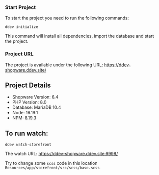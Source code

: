 ### Start Project
To start the project you need to run the following commands:
```
ddev initialize
```
This command will install all dependencies, import the database and start the project.

### Project URL
The project is available under the following URL: https://ddev-shopware.ddev.site/

## Project Details

- Shopware Version: 6.4
- PHP Version: 8.0
- Database: MariaDB 10.4
- Node: 16.19.1
- NPM: 8.19.3

## To run watch:
```
ddev watch-storefront
```

The watch URL: https://ddev-shopware.ddev.site:9998/

Try to change some `scss` code in this location `Resources/app/storefront/src/scss/base.scss`

